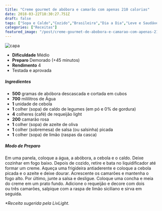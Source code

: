 ```yaml
---
title: "Creme gourmet de abóbora e camarão com apenas 210 calorias"
date: 2018-03-22T18:30:27.751Z
draft: false
tags: ["Sopa e Caldo","Cozido","Brasileira","Dia a Dia","Leve e Saudável"]
categories: ["Receitas"]
featured_image: "/post/creme-gourmet-de-abobora-e-camarao-com-apenas-210-calorias.ad14d7c6.jpg"
---
```


![capa](/post/creme-gourmet-de-abobora-e-camarao-com-apenas-210-calorias.ad14d7c6.jpg)

*   **Dificuldade** Médio
*   **Preparo** Demorado (+45 minutos)
*   **Rendimento** 4
*   Testada e aprovada
    

##### Ingredientes

*   **500** gramas de abóbora descascada e cortada em cubos
*   **700** mililitros de Água
*   **1** unidade de cebola
*   **1** colher (sopa) de caldo de legumes (em pó e 0% de gordura)
*   **4** colheres (café) de requeijão light
*   **200** camarão rosa
*   **1** colher (sopa) de azeite de oliva
*   **1** colher (sobremesa) de salsa (ou salsinha) picada
*   **1** colher (sopa) de limão (raspas da casca)

##### Modo de Preparo

Em uma panela, coloque a água, a abóbora, a cebola e o caldo. Deixe cozinhar em fogo baixo. Depois de cozido, retire e bata no liquidificador até formar um creme. Aqueça uma frigideira antiaderente e coloque a cebola picada e o azeite e deixe dourar. Acrescente os camarões e mantenha o fogo alto. Por último, junte a salsa e desligue. Coloque uma concha e meia do creme em um prato fundo. Adicione o requeijão e decore com dois ou três camarões, salpique com a raspa de limão siciliano e sirva em seguida.

_*Receita sugerida pela LivLight._
